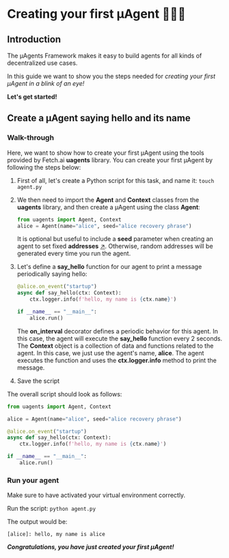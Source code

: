 # Creating your first μAgent 🤖🧑‍💻
## Introduction

The μAgents Framework makes it easy to build agents for all kinds of decentralized use cases. 

In this guide we want to show you the steps needed for _creating your first μAgent in a blink of an eye!_ 

**Let's get started!**

## Create a μAgent saying hello and its name

### Walk-through

Here, we want to show how to create your first μAgent using the tools provided by Fetch.ai **uagents** library. You can create your first μAgent by following the steps below:

1. First of all, let's create a Python script for this task, and name it: `touch agent.py`

2. We then need to import the **Agent** and **Context** classes from the **uagents** library, and then create a μAgent using the class **Agent**:

   ```py copy
   from uagents import Agent, Context
   alice = Agent(name="alice", seed="alice recovery phrase")
   ```
   
   It is optional but useful to include a **seed** parameter when creating an agent to set fixed **addresses** [↗️](/guides/agents/getting-uagent-address.md)️. Otherwise, random addresses will be generated every time you run the agent.

3. Let's define a **say_hello** function for our agent to print a message periodically saying hello:

   ```py copy
   @alice.on_event("startup")
   async def say_hello(ctx: Context):
       ctx.logger.info(f'hello, my name is {ctx.name}')
   
   if __name__ == "__main__":
       alice.run()
   ```

   The **on_interval** decorator defines a periodic behavior for this agent. In this case, the agent will execute the **say_hello** function every 2 seconds. The **Context** object is a collection of data and functions related to the agent. In this case, we just use the agent's name, **alice**. The agent executes the function and uses the **ctx.logger.info** method to print the message.

4. Save the script

The overall script should look as follows: 

```py copy filename="agent.py"
from uagents import Agent, Context

alice = Agent(name="alice", seed="alice recovery phrase")

@alice.on_event("startup")
async def say_hello(ctx: Context):
    ctx.logger.info(f'hello, my name is {ctx.name}')

if __name__ == "__main__":
    alice.run()
```

### Run your agent

Make sure to have activated your virtual environment correctly. 

Run the script: `python agent.py`

The output would be: 

```
[alice]: hello, my name is alice
```

_**Congratulations, you have just created your first μAgent!**_
